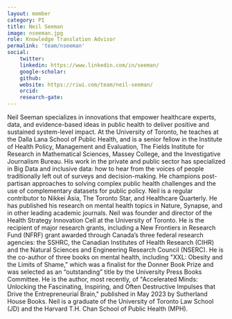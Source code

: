 ```yaml
---
layout: member
category: PI
title: Neil Seeman
image: nseeman.jpg
role: Knowledge Translation Advisor
permalink: 'team/nseeman'
social:
    twitter: 
    linkedin: https://www.linkedin.com/in/seeman/
    google-scholar: 
    github: 
    website: https://riwi.com/team/neil-seeman/
    orcid: 
    research-gate: 
---
```


Neil Seeman specializes in innovations that empower healthcare experts, data, and evidence-based ideas in public health to deliver positive and sustained system-level impact. At the University of Toronto, he teaches at the Dalla Lana School of Public Health, and is a senior fellow in the Institute of Health Policy, Management and Evaluation, The Fields Institute for Research in Mathematical Sciences, Massey College, and the Investigative Journalism Bureau. His work in the private and public sector has specialized in Big Data and inclusive data: how to hear from the voices of people traditionally left out of surveys and decision-making. He champions post-partisan approaches to solving complex public health challenges and the use of complementary datasets for public policy. Neil is a regular contributor to Nikkei Asia, The Toronto Star, and Healthcare Quarterly. He has published his research on mental health topics in Nature, Synapse, and in other leading academic journals. Neil was founder and director of the Health Strategy Innovation Cell at the University of Toronto. He is the recipient of major research grants, including a New Frontiers in Research Fund (NFRF) grant awarded through Canada’s three federal research agencies: the SSHRC, the Canadian Institutes of Health Research (CIHR) and the Natural Sciences and Engineering Research Council (NSERC). He is the co-author of three books on mental health, including "XXL: Obesity and the Limits of Shame," which was a finalist for the Donner Book Prize and was selected as an “outstanding” title by the University Press Books Committee. He is the author, most recently, of "Accelerated Minds: Unlocking the Fascinating, Inspiring, and Often Destructive Impulses that Drive the Entrepreneurial Brain," published in May 2023 by Sutherland House Books. Neil is a graduate of the University of Toronto Law School (JD) and the Harvard T.H. Chan School of Public Health (MPH). 
<br>
<br>

